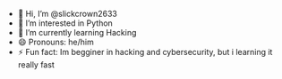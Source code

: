 - 👋 Hi, I’m @slickcrown2633
- 👀 I’m interested in Python
- 🌱 I’m currently learning Hacking
- 😄 Pronouns: he/him
- ⚡ Fun fact: Im begginer in hacking and cybersecurity, but i learning it really fast

<!---
slickcrown2633/slickcrown2633 is a ✨ special ✨ repository because its `README.md` (this file) appears on your GitHub profile.
You can click the Preview link to take a look at your changes.
--->
